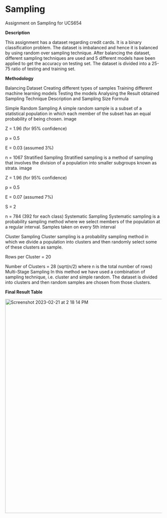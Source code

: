 # Sampling

Assignment on Sampling for UCS654

<b>Description</b>

This assignment has a dataset regarding credit cards. It is a binary classification problem. The dataset is imbalanced and hence it is balanced by using random over sampling technique. After balancing the dataset, different sampling techniques are used and 5 different models have been applied to get the accuracy on testing set. The dataset is divided into a 25-75 ratio of testing and training set.

<b>Methodology</b>

Balancing Dataset Creating different types of samples Training different machine learning models Testing the models Analysing the Result obtained Sampling Technique Description and Sampling Size Formula

Simple Random Sampling A simple random sample is a subset of a statistical population in which each member of the subset has an equal probability of being chosen. image

Z = 1.96 (for 95% confidence)

p = 0.5

E = 0.03 (assumed 3%)

n = 1067 Stratified Sampling Stratified sampling is a method of sampling that involves the division of a population into smaller subgroups known as strata. image

Z = 1.96 (for 95% confidence)

p = 0.5

E = 0.07 (assumed 7%)

S = 2

n = 784 (392 for each class) Systematic Sampling Systematic sampling is a probability sampling method where we select members of the population at a regular interval. Samples taken on every 5th interval

Cluster Sampling Cluster sampling is a probability sampling method in which we divide a population into clusters and then randomly select some of these clusters as sample.

Rows per Cluster = 20

Number of Clusters = 28 (sqrt(n/2) where n is the total number of rows) Multi-Stage Sampling In this method we have used a combination of sampling technique, i.e. cluster and simple random. The dataset is divided into clusters and then random samples are chosen from those clusters.


<b>Final Result Table</b>


<img width="688" alt="Screenshot 2023-02-21 at 2 18 14 PM" src="https://user-images.githubusercontent.com/92255222/220294446-3aedab58-3a92-4032-97b1-27614e75afab.png">


